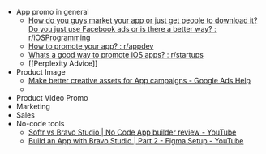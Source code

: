 * App promo in general
	* [How do you guys market your app or just get people to download it? Do you just use Facebook ads or is there a better way? : r/iOSProgramming](https://www.reddit.com/r/iOSProgramming/comments/t6pvxv/how_do_you_guys_market_your_app_or_just_get/)
	* [How to promote your app? : r/appdev](https://www.reddit.com/r/appdev/comments/17zl3bd/how_to_promote_your_app/)
	* [Whats a good way to promote iOS apps? : r/startups](https://www.reddit.com/r/startups/comments/18r8uvv/whats_a_good_way_to_promote_ios_apps/)
	* [[Perplexity Advice]]
* Product Image
	* [Make better creative assets for App campaigns - Google Ads Help](https://support.google.com/google-ads/answer/6167158?hl=en)
	* 
* Product Video Promo
* Marketing
* Sales
* No-code tools
	* [Softr vs Bravo Studio | No Code App builder review - YouTube](https://www.youtube.com/watch?v=isU_EEeZnkA&pp=ygUTYXBwIHByb21vdGlvbiBpbWFnZQ%3D%3D) 
	* [Build an App with Bravo Studio | Part 2 - Figma Setup - YouTube](https://www.youtube.com/watch?v=GX73V6I14iQ&pp=ygUTYXBwIHByb21vdGlvbiBpbWFnZQ%3D%3D) 


